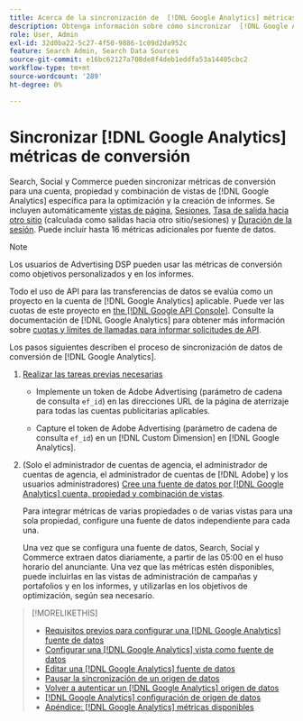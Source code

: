 ```yaml
---
title: Acerca de la sincronización de  [!DNL Google Analytics] métricas de conversión
description: Obtenga información sobre cómo sincronizar  [!DNL Google Analytics] métricas de conversión para la optimización y la generación de informes.
role: User, Admin
exl-id: 32d0ba22-5c27-4f50-9886-1c09d2da952c
feature: Search Admin, Search Data Sources
source-git-commit: e16bc62127a708de8f4deb1eddfa53a14405cbc2
workflow-type: tm+mt
source-wordcount: '289'
ht-degree: 0%

---
```


# Sincronizar [!DNL Google Analytics] métricas de conversión

Search, Social y Commerce pueden sincronizar métricas de conversión para una cuenta, propiedad y combinación de vistas de [!DNL Google Analytics] específica para la optimización y la creación de informes. Se incluyen automáticamente [vistas de página](https://ga-dev-tools.google/dimensions-metrics-explorer/#view=detail&amp;group=page_tracking&amp;jump=ga_pageviews), [Sesiones](https://ga-dev-tools.google/dimensions-metrics-explorer/#view=detail&amp;group=session&amp;jump=ga_sessions), [Tasa de salida hacia otro sitio](https://ga-dev-tools.google/dimensions-metrics-explorer/#view=detail&amp;group=session&amp;jump=ga_bouncerate) (calculada como salidas hacia otro sitio/sesiones) y [Duración de la sesión](https://ga-dev-tools.google/dimensions-metrics-explorer/#view=detail&amp;group=session&amp;jump=ga_sessionduration). Puede incluir hasta 16 métricas adicionales por fuente de datos.

>[!NOTE]
>
>Los usuarios de Advertising DSP pueden usar las métricas de conversión como objetivos personalizados y en los informes.

Todo el uso de API para las transferencias de datos se evalúa como un proyecto en la cuenta de [!DNL Google Analytics] aplicable. Puede ver las cuotas de este proyecto en [the [!DNL Google API Console]](https://console.developers.google.com/apis/api/analytics-json.googleapis.com/quotas). Consulte la documentación de [!DNL Google Analytics] para obtener más información sobre [cuotas y límites de llamadas para informar solicitudes de API](https://developers.google.com/analytics/devguides/reporting/core/v4/limits-quotas).

Los pasos siguientes describen el proceso de sincronización de datos de conversión de [!DNL Google Analytics].

1. [Realizar las tareas previas necesarias](data-source-prerequisites.md)

   * Implemente un token de Adobe Advertising (parámetro de cadena de consulta `ef_id`) en las direcciones URL de la página de aterrizaje para todas las cuentas publicitarias aplicables.

   * Capture el token de Adobe Advertising (parámetro de cadena de consulta `ef_id`) en un [!DNL Custom Dimension] en [!DNL Google Analytics].

1. (Solo el administrador de cuentas de agencia, el administrador de cuentas de agencia, el administrador de cuentas de [!DNL Adobe] y los usuarios administradores) [Cree una fuente de datos por  [!DNL Google Analytics] cuenta, propiedad y combinación de vistas](data-source-configure.md).

   Para integrar métricas de varias propiedades o de varias vistas para una sola propiedad, configure una fuente de datos independiente para cada una.

   Una vez que se configura una fuente de datos, Search, Social y Commerce extraen datos diariamente, a partir de las 05:00 en el huso horario del anunciante. Una vez que las métricas estén disponibles, puede incluirlas en las vistas de administración de campañas y portafolios y en los informes, y utilizarlas en los objetivos de optimización, según sea necesario.

>[!MORELIKETHIS]
>
>* [Requisitos previos para configurar una [!DNL Google Analytics] fuente de datos](data-source-prerequisites.md)
>* [Configurar una [!DNL Google Analytics] vista como fuente de datos](data-source-configure.md)
>* [Editar una [!DNL Google Analytics] fuente de datos](data-source-edit.md)
>* [Pausar la sincronización de un origen de datos](data-source-pause.md)
>* [Volver a autenticar un [!DNL Google Analytics] origen de datos](data-source-reauthenticate.md)
>* [[!DNL Google Analytics] configuración de origen de datos](data-source-settings.md)
>* [Apéndice:  [!DNL Google Analytics] métricas disponibles](data-source-ga-metrics.md)
